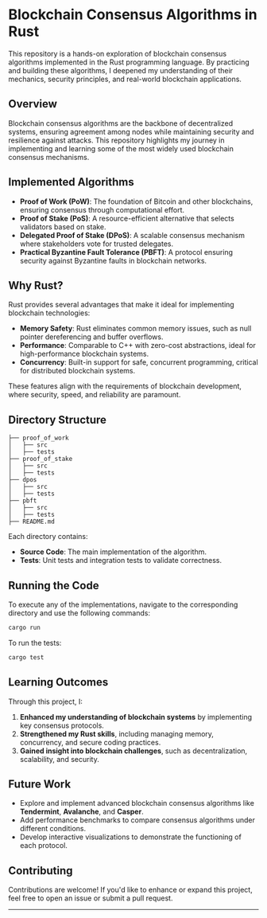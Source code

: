# Blockchain Consensus Algorithms in Rust

This repository is a hands-on exploration of blockchain consensus algorithms implemented in the Rust programming language. By practicing and building these algorithms, I deepened my understanding of their mechanics, security principles, and real-world blockchain applications.

## Overview

Blockchain consensus algorithms are the backbone of decentralized systems, ensuring agreement among nodes while maintaining security and resilience against attacks. This repository highlights my journey in implementing and learning some of the most widely used blockchain consensus mechanisms.

## Implemented Algorithms

- **Proof of Work (PoW)**: The foundation of Bitcoin and other blockchains, ensuring consensus through computational effort.
- **Proof of Stake (PoS)**: A resource-efficient alternative that selects validators based on stake.
- **Delegated Proof of Stake (DPoS)**: A scalable consensus mechanism where stakeholders vote for trusted delegates.
- **Practical Byzantine Fault Tolerance (PBFT)**: A protocol ensuring security against Byzantine faults in blockchain networks.

## Why Rust?

Rust provides several advantages that make it ideal for implementing blockchain technologies:

- **Memory Safety**: Rust eliminates common memory issues, such as null pointer dereferencing and buffer overflows.
- **Performance**: Comparable to C++ with zero-cost abstractions, ideal for high-performance blockchain systems.
- **Concurrency**: Built-in support for safe, concurrent programming, critical for distributed blockchain systems.

These features align with the requirements of blockchain development, where security, speed, and reliability are paramount.

## Directory Structure

```
├── proof_of_work
│   ├── src
│   ├── tests
├── proof_of_stake
│   ├── src
│   ├── tests
├── dpos
│   ├── src
│   ├── tests
├── pbft
│   ├── src
│   ├── tests
├── README.md
```

Each directory contains:

- **Source Code**: The main implementation of the algorithm.
- **Tests**: Unit tests and integration tests to validate correctness.

## Running the Code

To execute any of the implementations, navigate to the corresponding directory and use the following commands:

```bash
cargo run
```

To run the tests:

```bash
cargo test
```

## Learning Outcomes

Through this project, I:

1. **Enhanced my understanding of blockchain systems** by implementing key consensus protocols.
2. **Strengthened my Rust skills**, including managing memory, concurrency, and secure coding practices.
3. **Gained insight into blockchain challenges**, such as decentralization, scalability, and security.

## Future Work

- Explore and implement advanced blockchain consensus algorithms like **Tendermint**, **Avalanche**, and **Casper**.
- Add performance benchmarks to compare consensus algorithms under different conditions.
- Develop interactive visualizations to demonstrate the functioning of each protocol.

## Contributing

Contributions are welcome! If you'd like to enhance or expand this project, feel free to open an issue or submit a pull request.


---